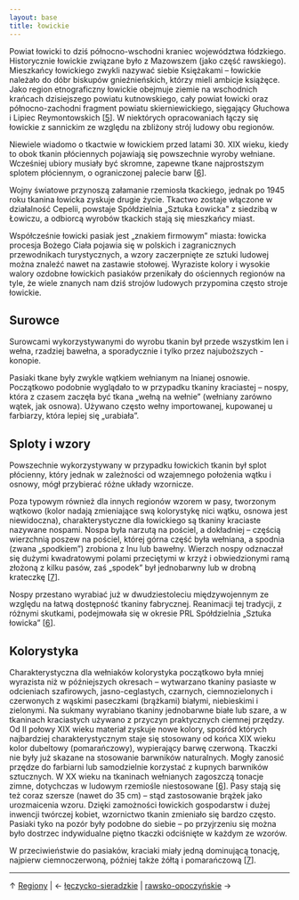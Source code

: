 ```yaml
---
layout: base
title: łowickie
---
```


Powiat łowicki to dziś północno-wschodni kraniec województwa łódzkiego. Historycznie łowickie związane było z Mazowszem (jako część rawskiego). Mieszkańcy łowickiego zwykli nazywać siebie Księżakami – łowickie należało do dóbr biskupów gnieźnieńskich, którzy mieli ambicje książęce. Jako region etnograficzny łowickie obejmuje ziemie na wschodnich krańcach dzisiejszego powiatu kutnowskiego, cały powiat łowicki oraz północno-zachodni fragment powiatu skierniewickiego, sięgający Głuchowa i Lipiec Reymontowskich [[5][bibliografia]]. W niektórych opracowaniach łączy się łowickie z sannickim ze względu na zbliżony strój ludowy obu regionów.

Niewiele wiadomo o tkactwie w łowickiem przed latami 30. XIX wieku, kiedy to obok tkanin płóciennych pojawiają się powszechnie wyroby wełniane. Wcześniej ubiory musiały być skromne, zapewne tkane najprostszym splotem płóciennym, o ograniczonej palecie barw [[6][bibliografia]].

Wojny światowe przynoszą załamanie rzemiosła tkackiego, jednak po 1945 roku tkanina łowicka zyskuje drugie życie. Tkactwo zostaje włączone w działalność Cepelii, powstaje Spółdzielnia „Sztuka Łowicka" z siedzibą w Łowiczu, a odbiorcą wyrobów tkackich stają się mieszkańcy miast.

Współcześnie łowicki pasiak jest „znakiem firmowym” miasta: łowicka procesja Bożego Ciała pojawia się w polskich i zagranicznych przewodnikach turystycznych, a wzory zaczerpnięte ze sztuki ludowej można znaleźć nawet na zastawie stołowej. Wyraziste kolory i wysokie walory ozdobne łowickich pasiaków przenikały do ościennych regionów na tyle, że wiele znanych nam dziś strojów ludowych przypomina często stroje łowickie.

## Surowce

Surowcami wykorzystywanymi do wyrobu tkanin był przede wszystkim len i wełna, rzadziej bawełna, a sporadycznie i tylko przez najuboższych - konopie.

Pasiaki tkane były zwykle wątkiem wełnianym na lnianej osnowie. Początkowo podobnie wyglądało to w przypadku tkaniny kraciastej – nospy, która z czasem zaczęła być tkana „wełną na wełnie” (wełniany zarówno wątek, jak osnowa). Używano często wełny importowanej, kupowanej u farbiarzy, która lepiej się „urabiała”.

## Sploty i wzory

Powszechnie wykorzystywany w przypadku łowickich tkanin był splot płócienny, który jednak w zależności od wzajemnego położenia wątku i osnowy, mógł przybierać różne układy wzornicze.

Poza typowym również dla innych regionów wzorem w pasy, tworzonym wątkowo (kolor nadają zmieniające swą kolorystykę nici wątku, osnowa jest niewidoczna), charakterystyczne dla łowickiego są tkaniny kraciaste nazywane nospami. Nospa była narzutą na pościel, a dokładniej – częścią wierzchnią poszew na pościel, której górna część była wełniana, a spodnia (zwana „spodkiem”) zrobiona z lnu lub bawełny. Wierzch nospy odznaczał się dużymi kwadratowymi polami przeciętymi w krzyż i obwiedzionymi ramą złożoną z kilku pasów, zaś „spodek” był jednobarwny lub w drobną krateczkę [[7][bibliografia]].

Nospy przestano wyrabiać już w dwudziestoleciu międzywojennym ze względu na łatwą dostępność tkaniny fabrycznej. Reanimacji tej tradycji, z różnymi skutkami, podejmowała się w okresie PRL Spółdzielnia „Sztuka łowicka” [[6][bibliografia]].

## Kolorystyka

Charakterystyczna dla wełniaków kolorystyka początkowo była mniej wyrazista niż w późniejszych okresach – wytwarzano tkaniny pasiaste w odcieniach szafirowych, jasno-ceglastych, czarnych, ciemnozielonych i czerwonych z wąskimi paseczkami (brążkami) białymi, niebieskimi i zielonymi. Na sukmany wyrabiano tkaniny jednobarwne białe lub szare, a w tkaninach kraciastych używano z przyczyn praktycznych ciemnej przędzy. Od II połowy XIX wieku materiał zyskuje nowe kolory, spośród których najbardziej charakterystycznym staje się stosowany od końca XIX wieku kolor dubeltowy (pomarańczowy), wypierający barwę czerwoną. Tkaczki nie były już skazane na stosowanie barwników naturalnych. Mogły zanosić przędze do farbiarni lub samodzielnie korzystać z kupnych barwników sztucznych. W XX wieku na tkaninach wełnianych zagoszczą tonacje zimne, dotychczas w ludowym rzemiośle niestosowane [[6][bibliografia]]. Pasy stają się też coraz szersze (nawet do 35 cm) – stąd zastosowanie brążek jako urozmaicenia wzoru. Dzięki zamożności łowickich gospodarstw i dużej inwencji twórczej kobiet, wzornictwo tkanin zmieniało się bardzo często. Pasiaki tyko na pozór były podobne do siebie – po przyjrzeniu się można było dostrzec indywidualne piętno tkaczki odciśnięte w każdym ze wzorów.

W przeciwieństwie do pasiaków, kraciaki miały jedną dominującą tonację, najpierw ciemnoczerwoną, później także żółtą i pomarańczową [[7][bibliografia]].

---

↑ [Regiony](/regiony/) | ← [łęczycko-sieradzkie](/regiony/leczycko-sieradzkie/) | [rawsko-opoczyńskie](/regiony/rawsko-opoczynskie/) →

[bibliografia]: /slowniczek-i-bibliografia/#bibliografia